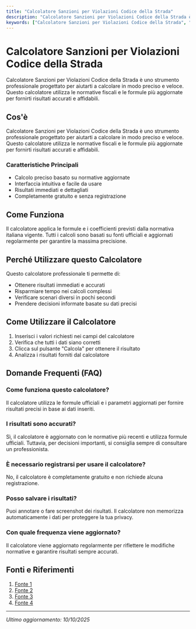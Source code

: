 ```yaml
---
title: "Calcolatore Sanzioni per Violazioni Codice della Strada"
description: "Calcolatore Sanzioni per Violazioni Codice della Strada è uno strumento professionale progettato per aiutarti a calcolare in modo preciso e veloce. Questo calcolatore utilizza le normative fiscali e le formule più aggiornate per fornirti risultati accurati e affidabili."
keywords: ["Calcolatore Sanzioni per Violazioni Codice della Strada", "calcolatore", "calcolo online"]
---
```


# Calcolatore Sanzioni per Violazioni Codice della Strada

Calcolatore Sanzioni per Violazioni Codice della Strada è uno strumento professionale progettato per aiutarti a calcolare in modo preciso e veloce. Questo calcolatore utilizza le normative fiscali e le formule più aggiornate per fornirti risultati accurati e affidabili.

## Cos'è

Calcolatore Sanzioni per Violazioni Codice della Strada è uno strumento professionale progettato per aiutarti a calcolare in modo preciso e veloce. Questo calcolatore utilizza le normative fiscali e le formule più aggiornate per fornirti risultati accurati e affidabili.

### Caratteristiche Principali

- Calcolo preciso basato su normative aggiornate
- Interfaccia intuitiva e facile da usare
- Risultati immediati e dettagliati
- Completamente gratuito e senza registrazione

## Come Funziona

Il calcolatore applica le formule e i coefficienti previsti dalla normativa italiana vigente. Tutti i calcoli sono basati su fonti ufficiali e aggiornati regolarmente per garantire la massima precisione.

## Perché Utilizzare questo Calcolatore

Questo calcolatore professionale ti permette di:

- Ottenere risultati immediati e accurati
- Risparmiare tempo nei calcoli complessi
- Verificare scenari diversi in pochi secondi
- Prendere decisioni informate basate su dati precisi

## Come Utilizzare il Calcolatore

1. Inserisci i valori richiesti nei campi del calcolatore
2. Verifica che tutti i dati siano corretti
3. Clicca sul pulsante "Calcola" per ottenere il risultato
4. Analizza i risultati forniti dal calcolatore

## Domande Frequenti (FAQ)

### Come funziona questo calcolatore?

Il calcolatore utilizza le formule ufficiali e i parametri aggiornati per fornire risultati precisi in base ai dati inseriti.

### I risultati sono accurati?

Sì, il calcolatore è aggiornato con le normative più recenti e utilizza formule ufficiali. Tuttavia, per decisioni importanti, si consiglia sempre di consultare un professionista.

### È necessario registrarsi per usare il calcolatore?

No, il calcolatore è completamente gratuito e non richiede alcuna registrazione.

### Posso salvare i risultati?

Puoi annotare o fare screenshot dei risultati. Il calcolatore non memorizza automaticamente i dati per proteggere la tua privacy.

### Con quale frequenza viene aggiornato?

Il calcolatore viene aggiornato regolarmente per riflettere le modifiche normative e garantire risultati sempre accurati.

## Fonti e Riferimenti

1. [Fonte 1](https://www.nuovocircondarioimolese.it/polizia-locale/info-notizie/approfondimenti/calcolo-della-scadenza-di-pagamento-delle-sanzioni)
2. [Fonte 2](https://www.polizialocale.com/caso-modalita-calcolo-delle-maggiorazioni-ritardato-pagamento-decisione-del-giudice-annulla-la-cartella-riduce-la-sanzione-omesso-pagamento/)
3. [Fonte 3](https://www.studiolegalefagotto.it/l/sanzioni-amministrative-pagamento-ed-impugnazioni/)
4. [Fonte 4](https://www.avvocatoflash.it/blog/diritto-civile/come-calcolare-termini-per-impugnazione-verbale-per-violazione-codice-della-strada)

---

*Ultimo aggiornamento: 10/10/2025*
